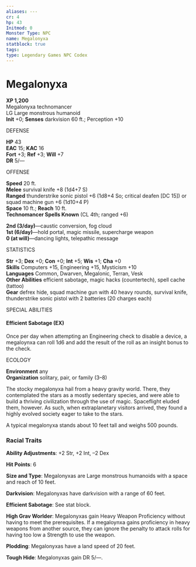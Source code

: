 ```yaml
---
aliases: ---
cr: 4
hp: 43
Initmod: 0
Monster Type: NPC
name: Megalonyxa
statblock: true
tags: 
type: Legendary Games NPC Codex
---
```


# Megalonyxa

**XP 1,200**  
Megalonyxa technomancer  
LG Large monstrous humanoid  
**Init** +0; **Senses** darkvision 60 ft.; Perception +10

DEFENSE

**HP** 43  
**EAC** 15; **KAC** 16  
**Fort** +3; **Ref** +3; **Will** +7  
**DR** 5/—

OFFENSE

**Speed** 20 ft.  
**Melee** survival knife +8 (1d4+7 S)  
**Ranged** thunderstrike sonic pistol +6 (1d8+4 So; critical deafen \[DC 15\]) or squad machine gun +6 (1d10+4 P)  
**Space** 10 ft.; **Reach** 10 ft.  
**Technomancer Spells Known** (CL 4th; ranged +6)

**2nd (3/day)**—caustic conversion, fog cloud  
**1st (6/day)**—hold portal, magic missile, supercharge weapon  
**0 (at will)**—dancing lights, telepathic message

STATISTICS

**Str** +3; **Dex** +0; **Con** +0; **Int** +5; **Wis** +1; **Cha** +0  
**Skills** Computers +15, Engineering +15, Mysticism +10  
**Languages** Common, Dwarven, Megalonic, Terran, Vesk  
**Other Abilities** efficient sabotage, magic hacks (countertech), spell cache (tattoo)  
**Gear** defrex hide, squad machine gun with 40 heavy rounds, survival knife, thunderstrike sonic pistol with 2 batteries (20 charges each)

SPECIAL ABILITIES

#### Efficient Sabotage (EX)

Once per day when attempting an Engineering check to disable a device, a megaloynxa can roll 1d6 and add the result of the roll as an insight bonus to the check.

ECOLOGY

**Environment** any  
**Organization** solitary, pair, or family (3–8)

The stocky megalonyxa hail from a heavy gravity world. There, they contemplated the stars as a mostly sedentary species, and were able to build a thriving civilization through the use of magic. Spaceflight eluded them, however. As such, when extraplanetary visitors arrived, they found a highly evolved society eager to take to the stars.

A typical megalonyxa stands about 10 feet tall and weighs 500 pounds.

### Racial Traits

**Ability Adjustments**: +2 Str, +2 Int, –2 Dex

**Hit Points**: 6

**Size and Type**: Megalonyxas are Large monstrous humanoids with a space and reach of 10 feet.

**Darkvision**: Megalonyxas have darkvision with a range of 60 feet.

**Efficient Sabotage**: See stat block.

**High Grav Worlder**: Megalonyxas gain Heavy Weapon Proficiency without having to meet the prerequisites. If a megaloynxa gains proficiency in heavy weapons from another source, they can ignore the penalty to attack rolls for having too low a Strength to use the weapon.

**Plodding**: Megalonyxas have a land speed of 20 feet.

**Tough Hide**: Megalonyxas gain DR 5/—.
